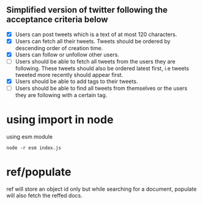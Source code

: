## Simplified version of twitter following the acceptance criteria below
   - [x] Users can post tweets which is a text of at most 120 characters.
   - [x] Users can fetch all their tweets. Tweets should be ordered by descending order of creation time.
   - [x] Users can follow or unfollow other users.
   - [ ] Users should be able to fetch all tweets from the users they are following. These tweets should also be ordered latest first, i.e tweets tweeted more recently should appear first.
   - [x] Users should be able to add tags to their tweets.
   - [ ] Users should be able to find all tweets from themselves or the users they are following with a certain tag.

# using import in node
using esm module
```
node -r esm index.js
```

# ref/populate

ref will store an object id only but while searching for a document, populate will also fetch the reffed docs.
